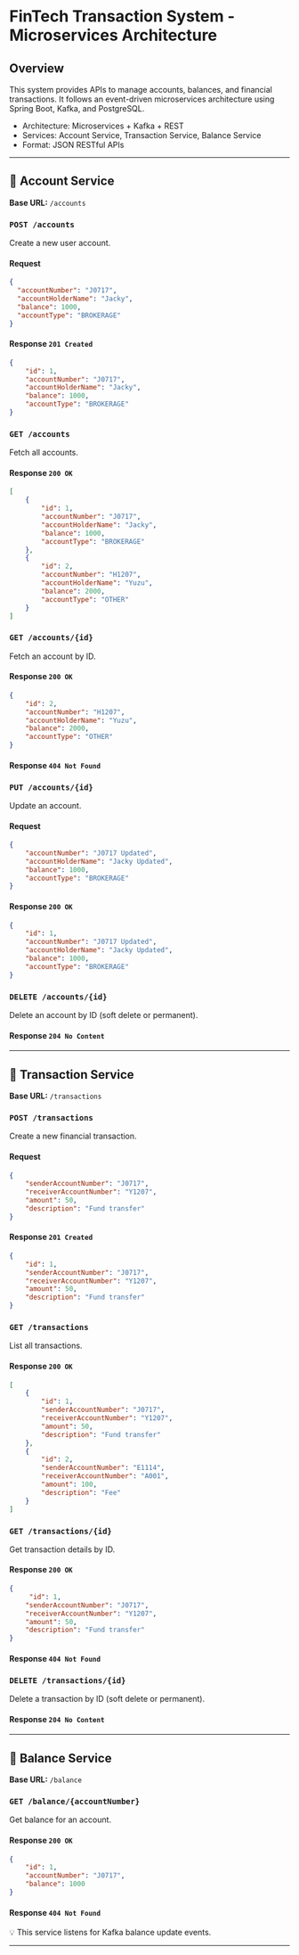 # FinTech Transaction System - Microservices Architecture

## Overview

This system provides APIs to manage accounts, balances, and financial transactions. It follows an event-driven microservices architecture using Spring Boot, Kafka, and PostgreSQL.

- Architecture: Microservices + Kafka + REST
- Services: Account Service, Transaction Service, Balance Service
- Format: JSON RESTful APIs

---

## 🧾 Account Service 
**Base URL:** `/accounts`

### `POST /accounts`
Create a new user account.

#### Request
```json
{
  "accountNumber": "J0717",
  "accountHolderName": "Jacky",
  "balance": 1000,
  "accountType": "BROKERAGE"
}
```
#### Response `201 Created`
```json
{
    "id": 1,
    "accountNumber": "J0717",
    "accountHolderName": "Jacky",
    "balance": 1000,
    "accountType": "BROKERAGE"
}
```

### `GET /accounts`
Fetch all accounts.

#### Response `200 OK`
```json
[
    {
        "id": 1,
        "accountNumber": "J0717",
        "accountHolderName": "Jacky",
        "balance": 1000,
        "accountType": "BROKERAGE"
    },
    {
        "id": 2,
        "accountNumber": "H1207",
        "accountHolderName": "Yuzu",
        "balance": 2000,
        "accountType": "OTHER"
    }
]
```

### `GET /accounts/{id}`
Fetch an account by ID.

#### Response `200 OK`
```json
{
    "id": 2,
    "accountNumber": "H1207",
    "accountHolderName": "Yuzu",
    "balance": 2000,
    "accountType": "OTHER"
}
```
#### Response `404 Not Found`

### `PUT /accounts/{id}`
Update an account.

#### Request
```json
{
    "accountNumber": "J0717 Updated",
    "accountHolderName": "Jacky Updated",
    "balance": 1000,
    "accountType": "BROKERAGE"
}
```
#### Response `200 OK`
```json
{
    "id": 1,
    "accountNumber": "J0717 Updated",
    "accountHolderName": "Jacky Updated",
    "balance": 1000,
    "accountType": "BROKERAGE"
}
```

### `DELETE /accounts/{id}`
Delete an account by ID (soft delete or permanent).

#### Response `204 No Content`

---

## 💸 Transaction Service
**Base URL:** `/transactions`

### `POST /transactions`
Create a new financial transaction.

#### Request
```json
{
    "senderAccountNumber": "J0717",
    "receiverAccountNumber": "Y1207",
    "amount": 50,
    "description": "Fund transfer"
}
```
#### Response `201 Created`
```json
{
    "id": 1,
    "senderAccountNumber": "J0717",
    "receiverAccountNumber": "Y1207",
    "amount": 50,
    "description": "Fund transfer"
}
```

### `GET /transactions`
List all transactions.

#### Response `200 OK`
```json
[
    {
        "id": 1,
        "senderAccountNumber": "J0717",
        "receiverAccountNumber": "Y1207",
        "amount": 50,
        "description": "Fund transfer"
    },
    {
        "id": 2,
        "senderAccountNumber": "E1114",
        "receiverAccountNumber": "A001",
        "amount": 100,
        "description": "Fee"
    }
]
```

### `GET /transactions/{id}`
Get transaction details by ID.

#### Response `200 OK`
```json
{
     "id": 1,
    "senderAccountNumber": "J0717",
    "receiverAccountNumber": "Y1207",
    "amount": 50,
    "description": "Fund transfer"
}
```
#### Response `404 Not Found`

### `DELETE /transactions/{id}`
Delete a transaction by ID (soft delete or permanent).

#### Response `204 No Content`
---

## 💼 Balance Service
**Base URL:** `/balance`

### `GET /balance/{accountNumber}`
Get balance for an account.

#### Response `200 OK`
```json
{
    "id": 1,
    "accountNumber": "J0717",
    "balance": 1000
}
```
#### Response `404 Not Found`
💡 This service listens for Kafka balance update events.

---

